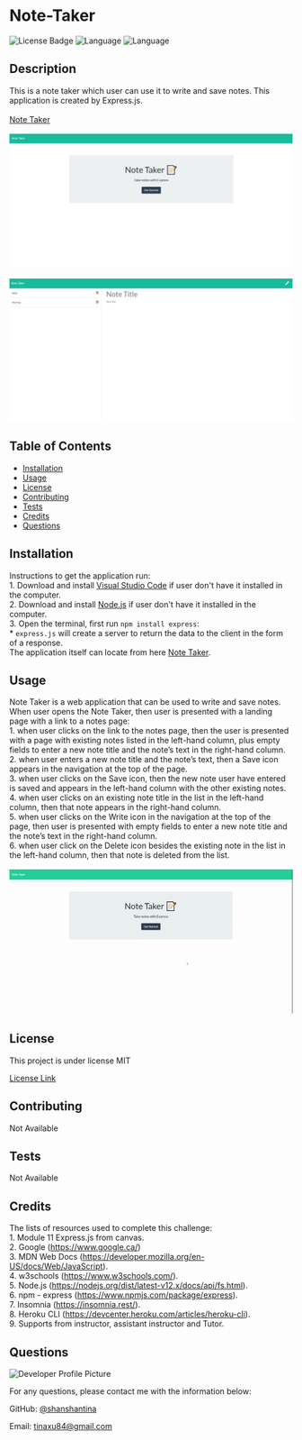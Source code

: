 # Note-Taker
  
  ![License Badge](https://img.shields.io/badge/License-MIT-brightgreen.svg) ![Language](https://img.shields.io/github/languages/count/shanshantina/note-taker?style=plastic&logo=appveyor&color=ff69b4) ![Language](https://img.shields.io/github/languages/top/shanshantina/note-taker?style=flat&logo=appveyor&color=blueviolet)
  

  ## Description
  This is a note taker which user can use it to write and save notes. This application is created by Express.js. <br/><br/>[Note Taker]() <br/><br/>![Note Taker](./assets/images/html-sample-1.JPG) <br/><br/>![Note Taker](./assets/images/html-sample-2.JPG)

  ## Table of Contents
  * [Installation](#installation)
  * [Usage](#usage)
  * [License](#license)
  * [Contributing](#contributing)
  * [Tests](#tests)
  * [Credits](#credits)
  * [Questions](#questions)

  ## Installation
  Instructions to get the application run: <br/>1. Download and install [Visual Studio Code](https://code.visualstudio.com/Download) if user don't have it installed in the computer. <br/> 2. Download and install [Node.js](https://nodejs.org/en/) if user don't have it installed in the computer. <br/> 3. Open the terminal, first run `npm install express`: <br/> * `express.js` will create a server to return the data to the client in the form of a response. <br/> The application itself can locate from here [Note Taker]().

  ## Usage
  Note Taker is a web application that can be used to write and save notes. When user opens the Note Taker, then user is presented with a landing page with a link to a notes page: <br/>1. when user clicks on the link to the notes page, then the user is presented with a page with existing notes listed in the left-hand column, plus empty fields to enter a new note title and the note’s text in the right-hand column. <br/>2. when user enters a new note title and the note’s text, then a Save icon appears in the navigation at the top of the page. <br/>3. when user clicks on the Save icon, then the new note user have entered is saved and appears in the left-hand column with the other existing notes. <br/>4. when user clicks on an existing note title in the list in the left-hand column, then that note appears in the right-hand column. <br/>5. when user clicks on the Write icon in the navigation at the top of the page, then user is presented with empty fields to enter a new note title and the note’s text in the right-hand column. <br/>6. when user click on the Delete icon besides the existing note in the list in the left-hand column, then that note is deleted from the list. <br/><br/>![demo](./assets/images/note-taker.gif)

  ## License
  
  This project is under license MIT
  
  [License Link](https://choosealicense.com/licenses/)

  ## Contributing
  Not Available 

  ## Tests
  Not Available 

  ## Credits
  The lists of resources used to complete this challenge: <br/> 1. Module 11 Express.js from canvas. <br/> 2. Google (https://www.google.ca/) <br/> 3. MDN Web Docs (https://developer.mozilla.org/en-US/docs/Web/JavaScript). <br/> 4. w3schools (https://www.w3schools.com/). <br/> 5. Node.js (https://nodejs.org/dist/latest-v12.x/docs/api/fs.html). <br/> 6. npm - express (https://www.npmjs.com/package/express). <br/> 7. Insomnia (https://insomnia.rest/). <br/> 8. Heroku CLI (https://devcenter.heroku.com/articles/heroku-cli). <br/> 9. Supports from instructor, assistant instructor and Tutor.

  ## Questions
  ![Developer Profile Picture](https://avatars.githubusercontent.com/u/77250536?v=4)

  For any questions, please contact me with the information below:

  GitHub: [@shanshantina](https://github.com/shanshantina)

  
  Email: tinaxu84@gmail.com

